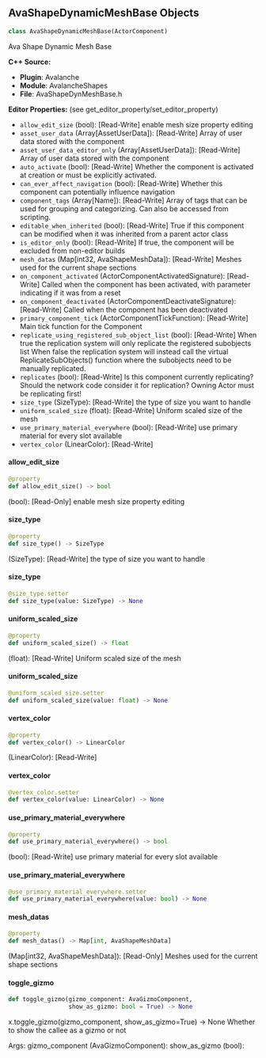 ## AvaShapeDynamicMeshBase Objects

```python
class AvaShapeDynamicMeshBase(ActorComponent)
```

Ava Shape Dynamic Mesh Base

**C++ Source:**

- **Plugin**: Avalanche
- **Module**: AvalancheShapes
- **File**: AvaShapeDynMeshBase.h

**Editor Properties:** (see get_editor_property/set_editor_property)

- ``allow_edit_size`` (bool):  [Read-Write] enable mesh size property editing
- ``asset_user_data`` (Array[AssetUserData]):  [Read-Write] Array of user data stored with the component
- ``asset_user_data_editor_only`` (Array[AssetUserData]):  [Read-Write] Array of user data stored with the component
- ``auto_activate`` (bool):  [Read-Write] Whether the component is activated at creation or must be explicitly activated.
- ``can_ever_affect_navigation`` (bool):  [Read-Write] Whether this component can potentially influence navigation
- ``component_tags`` (Array[Name]):  [Read-Write] Array of tags that can be used for grouping and categorizing. Can also be accessed from scripting.
- ``editable_when_inherited`` (bool):  [Read-Write] True if this component can be modified when it was inherited from a parent actor class
- ``is_editor_only`` (bool):  [Read-Write] If true, the component will be excluded from non-editor builds
- ``mesh_datas`` (Map[int32, AvaShapeMeshData]):  [Read-Write] Meshes used for the current shape sections
- ``on_component_activated`` (ActorComponentActivatedSignature):  [Read-Write] Called when the component has been activated, with parameter indicating if it was from a reset
- ``on_component_deactivated`` (ActorComponentDeactivateSignature):  [Read-Write] Called when the component has been deactivated
- ``primary_component_tick`` (ActorComponentTickFunction):  [Read-Write] Main tick function for the Component
- ``replicate_using_registered_sub_object_list`` (bool):  [Read-Write] When true the replication system will only replicate the registered subobjects list
  When false the replication system will instead call the virtual ReplicateSubObjects() function where the subobjects need to be manually replicated.
- ``replicates`` (bool):  [Read-Write] Is this component currently replicating? Should the network code consider it for replication? Owning Actor must be replicating first!
- ``size_type`` (SizeType):  [Read-Write] the type of size you want to handle
- ``uniform_scaled_size`` (float):  [Read-Write] Uniform scaled size of the mesh
- ``use_primary_material_everywhere`` (bool):  [Read-Write] use primary material for every slot available
- ``vertex_color`` (LinearColor):  [Read-Write]

<a id="unreal.AvaShapeDynamicMeshBase.allow_edit_size"></a>

#### allow_edit_size

```python
@property
def allow_edit_size() -> bool
```

(bool):  [Read-Only] enable mesh size property editing

<a id="unreal.AvaShapeDynamicMeshBase.size_type"></a>

#### size_type

```python
@property
def size_type() -> SizeType
```

(SizeType):  [Read-Write] the type of size you want to handle

<a id="unreal.AvaShapeDynamicMeshBase.size_type"></a>

#### size_type

```python
@size_type.setter
def size_type(value: SizeType) -> None
```

<a id="unreal.AvaShapeDynamicMeshBase.uniform_scaled_size"></a>

#### uniform_scaled_size

```python
@property
def uniform_scaled_size() -> float
```

(float):  [Read-Write] Uniform scaled size of the mesh

<a id="unreal.AvaShapeDynamicMeshBase.uniform_scaled_size"></a>

#### uniform_scaled_size

```python
@uniform_scaled_size.setter
def uniform_scaled_size(value: float) -> None
```

<a id="unreal.AvaShapeDynamicMeshBase.vertex_color"></a>

#### vertex_color

```python
@property
def vertex_color() -> LinearColor
```

(LinearColor):  [Read-Write]

<a id="unreal.AvaShapeDynamicMeshBase.vertex_color"></a>

#### vertex_color

```python
@vertex_color.setter
def vertex_color(value: LinearColor) -> None
```

<a id="unreal.AvaShapeDynamicMeshBase.use_primary_material_everywhere"></a>

#### use_primary_material_everywhere

```python
@property
def use_primary_material_everywhere() -> bool
```

(bool):  [Read-Write] use primary material for every slot available

<a id="unreal.AvaShapeDynamicMeshBase.use_primary_material_everywhere"></a>

#### use_primary_material_everywhere

```python
@use_primary_material_everywhere.setter
def use_primary_material_everywhere(value: bool) -> None
```

<a id="unreal.AvaShapeDynamicMeshBase.mesh_datas"></a>

#### mesh_datas

```python
@property
def mesh_datas() -> Map[int, AvaShapeMeshData]
```

(Map[int32, AvaShapeMeshData]):  [Read-Only] Meshes used for the current shape sections

<a id="unreal.AvaShapeDynamicMeshBase.toggle_gizmo"></a>

#### toggle_gizmo

```python
def toggle_gizmo(gizmo_component: AvaGizmoComponent,
                 show_as_gizmo: bool = True) -> None
```

x.toggle_gizmo(gizmo_component, show_as_gizmo=True) -> None
Whether to show the callee as a gizmo or not

Args:
    gizmo_component (AvaGizmoComponent): 
    show_as_gizmo (bool):

<a id="unreal.AvaToolboxDynamicMeshBase"></a>